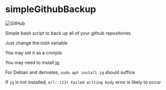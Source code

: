 # simpleGithubBackup

![GitHub](https://img.shields.io/github/license/MatMasIt/simpleGithubBackup)

Simple bash script to back up all of your github repositories.

Just change the `USER` variable

You may set it as a cronjob


You may need to install [jq](https://stedolan.github.io/jq/).

For Debian and derivates, `sudo apt install jq` should suffice

If `jq` is not installed, `url: (23) Failed writing body` error is likely to occur
